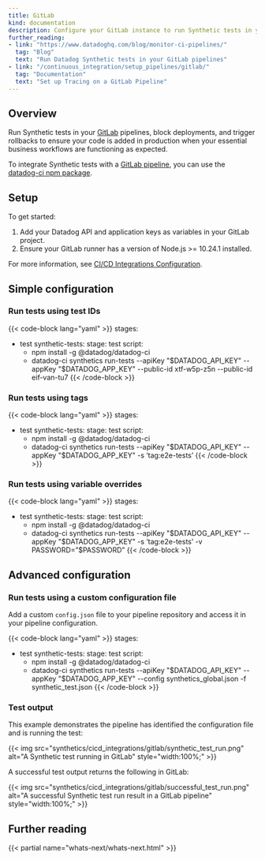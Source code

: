 ```yaml
---
title: GitLab
kind: documentation
description: Configure your GitLab instance to run Synthetic tests in your CI/CD pipelines.
further_reading:
- link: "https://www.datadoghq.com/blog/monitor-ci-pipelines/"
  tag: "Blog"
  text: "Run Datadog Synthetic tests in your GitLab pipelines"
- link: "/continuous_integration/setup_pipelines/gitlab/"
  tag: "Documentation"
  text: "Set up Tracing on a GitLab Pipeline"
---
```


## Overview

Run Synthetic tests in your [GitLab][1] pipelines, block deployments, and trigger rollbacks to ensure your code is added in production when your essential business workflows are functioning as expected.

To integrate Synthetic tests with a [GitLab pipeline][2], you can use the [datadog-ci npm package][3].

## Setup

To get started:

1. Add your Datadog API and application keys as variables in your GitLab project.
2. Ensure your GitLab runner has a version of Node.js >= 10.24.1 installed.

For more information, see [CI/CD Integrations Configuration][4].

## Simple configuration

### Run tests using test IDs

{{< code-block lang="yaml" >}}
stages: 
  - test
synthetic-tests:
  stage: test
  script: 
    - npm install -g @datadog/datadog-ci
    - datadog-ci synthetics run-tests --apiKey "$DATADOG_API_KEY" --appKey "$DATADOG_APP_KEY" --public-id xtf-w5p-z5n --public-id eif-van-tu7
{{< /code-block >}}

### Run tests using tags

{{< code-block lang="yaml" >}}
stages: 
  - test
synthetic-tests:
  stage: test
  script: 
    - npm install -g @datadog/datadog-ci
    - datadog-ci synthetics run-tests --apiKey "$DATADOG_API_KEY" --appKey "$DATADOG_APP_KEY" -s ‘tag:e2e-tests’
{{< /code-block >}}

### Run tests using variable overrides

{{< code-block lang="yaml" >}}
stages: 
  - test
synthetic-tests:
  stage: test
  script: 
    - npm install -g @datadog/datadog-ci
    - datadog-ci synthetics run-tests --apiKey "$DATADOG_API_KEY" --appKey "$DATADOG_APP_KEY" -s ‘tag:e2e-tests’ -v PASSWORD=”$PASSWORD”
{{< /code-block >}}

## Advanced configuration

### Run tests using a custom configuration file

Add a custom `config.json` file to your pipeline repository and access it in your pipeline configuration.

{{< code-block lang="yaml" >}}
stages: 
  - test
synthetic-tests:
  stage: test
  script: 
    - npm install -g @datadog/datadog-ci
    - datadog-ci synthetics run-tests --apiKey "$DATADOG_API_KEY" --appKey "$DATADOG_APP_KEY" --config synthetics_global.json -f synthetic_test.json
{{< /code-block >}}

### Test output

This example demonstrates the pipeline has identified the configuration file and is running the test:

{{< img src="synthetics/cicd_integrations/gitlab/synthetic_test_run.png" alt="A Synthetic test running in GitLab" style="width:100%;" >}}

A successful test output returns the following in GitLab:

{{< img src="synthetics/cicd_integrations/gitlab/successful_test_run.png" alt="A successful Synthetic test run result in a GitLab pipeline" style="width:100%;" >}}


## Further reading

{{< partial name="whats-next/whats-next.html" >}}

[1]: /integrations/gitlab/
[2]: https://docs.gitlab.com/ee/ci/pipelines/
[3]: https://www.npmjs.com/package/@datadog/datadog-ci
[4]: /synthetics/cicd_integrations/configuration
